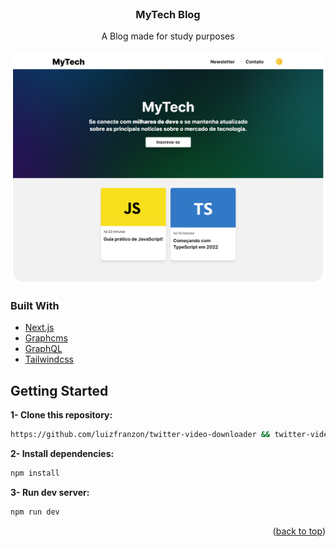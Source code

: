 <div id="top"></div>

<br />

<h3 align="center">MyTech Blog</h3>

  <p align="center">
    A Blog made for study purposes

</div>
<br />
<br />

<img src="./.github/screenshot.png">

### Built With

* [Next.js](https://nextjs.org/)
* [Graphcms](https://hygraph.com/)
* [GraphQL](https://graphql.org/)
* [Tailwindcss](https://tailwindcss.com/)

<!-- GETTING STARTED -->
## Getting Started

**1- Clone this repository:**
```bash
https://github.com/luizfranzon/twitter-video-downloader && twitter-video-downloader/App
```
**2- Install dependencies:**
```bash
npm install
```

**3- Run dev server:**
```bash
npm run dev
```

<p align="right">(<a href="#top">back to top</a>)</p>
